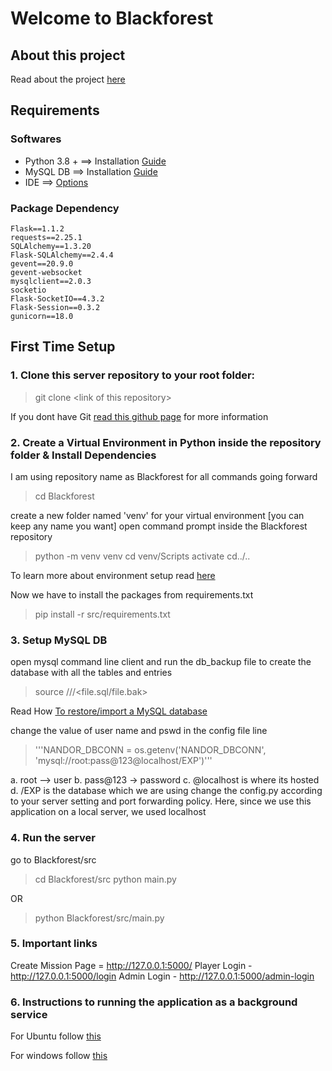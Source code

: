 # Welcome to Blackforest

## About this project
Read about the project [here](https://docs.google.com/document/d/1ST9445dMVRlob46SPF4afvi_F-6843a994p0uUiukao/edit?ts=6018b8e3)
## Requirements
### Softwares
* Python 3.8 + 	==> Installation [Guide](https://www.python.org/downloads/)
* MySQL DB 		==> Installation [Guide](https://dev.mysql.com/doc/mysql-installation-excerpt/5.7/en/)
* IDE           ==> [Options](https://www.programiz.com/python-programming/ide)

### Package Dependency
    Flask==1.1.2
    requests==2.25.1
    SQLAlchemy==1.3.20
    Flask-SQLAlchemy==2.4.4
    gevent==20.9.0
    gevent-websocket
    mysqlclient==2.0.3
    socketio
    Flask-SocketIO==4.3.2
    Flask-Session==0.3.2
    gunicorn==18.0

## First Time Setup
### 1. Clone this server repository to your root folder:
>git clone \<link  of  this  repository>

If you dont have Git [read this github page](https://docs.github.com/en/github/creating-cloning-and-archiving-repositories/cloning-a-repository) for more information

### 2. Create a Virtual Environment in Python inside the repository folder & Install Dependencies

I am using repository name as Blackforest for all commands going forward
> cd Blackforest
	
create a new folder named 'venv' for your virtual environment [you can keep any name you want]
open command prompt inside the Blackforest repository
> python -m venv venv
cd venv/Scripts
activate
cd../..


To learn more about environment setup read [here](https://docs.python-guide.org/dev/virtualenvs/)

Now we have to install the packages from requirements.txt
>	pip install -r src/requirements.txt
### 3. Setup MySQL DB
open mysql command line client
and run the db_backup file to create the database with all the tables and entries
>source <path>/<to>/<the>/<file.sql/file.bak>

Read How [To restore/import a MySQL database](https://john-dugan.com/dump-and-restore-mysql-databases-in-windows/)

change the value of user name and pswd in the config file line

>'''NANDOR_DBCONN = os.getenv('NANDOR_DBCONN', 'mysql://root:pass@123@localhost/EXP')'''

a. root --> user
b. pass@123 -> password
c. @localhost is where its hosted
d. /EXP is the database which we are using
change the config.py according to your server setting and port forwarding policy. Here, since we use this application on a local server, we used localhost


### 4. Run the server
go to Blackforest/src
> cd Blackforest/src
python main.py

OR
> python Blackforest/src/main.py

### 5. Important links
Create Mission Page = http://127.0.0.1:5000/
Player Login - http://127.0.0.1:5000/login
Admin Login - http://127.0.0.1:5000/admin-login

### 6. Instructions to running the application as a background service

For Ubuntu follow [this](https://github.com/mehrdadzakershahrak/Collaboration-Facilitation-Agent-CFAS/blob/main/start-bf.sh)

For windows follow [this](https://stackoverflow.com/questions/32808730/running-python-script-as-a-windows-background-process)

